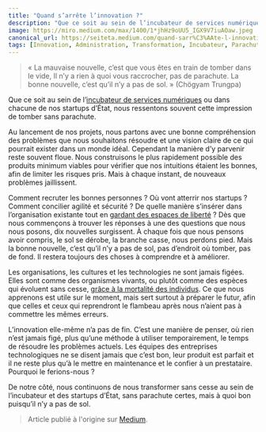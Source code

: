 ```yaml
---
title: "Quand s’arrête l’innovation ?"
description: "Que ce soit au sein de l’incubateur de services numériques ou dans chacune de nos startups d’État, nous ressentons souvent cette impression de tomber sans parachute."
image: https://miro.medium.com/max/1400/1*jhHz9oUU5_IGX9V7iuAOaw.jpeg
canonical_url: https://seiteta.medium.com/quand-sarr%C3%AAte-l-innovation-acaf119ee3d9
tags: [Innovation, Administration, Transformation, Incubateur, Parachute]
---
```


> « La mauvaise nouvelle, c’est que vous êtes en train de tomber dans le vide, Il n’y a rien à quoi vous raccrocher, pas de parachute. La bonne nouvelle, c’est qu’il n’y a pas de sol. » (Chögyam Trungpa)

Que ce soit au sein de l’[incubateur de services numériques](https://beta.gouv.fr/incubateurs/fabnumdef.html) ou dans chacune de nos startups d’État, nous ressentons souvent cette impression de tomber sans parachute.

Au lancement de nos projets, nous partons avec une bonne compréhension des problèmes que nous souhaitons résoudre et une vision claire de ce qui pourrait exister dans un monde idéal. Cependant la manière d’y parvenir reste souvent floue. Nous construisons le plus rapidement possible des produits minimum viables pour vérifier que nos intuitions étaient les bonnes, afin de limiter les risques pris. Mais à chaque instant, de nouveaux problèmes jaillissent.

Comment recruter les bonnes personnes ? Où vont atterrir nos startups ? Comment concilier agilité et sécurité ? De quelle manière s’insérer dans l’organisation existante tout en [gardant des espaces de liberté](https://f14e.fr/2019/07/05/bonne-distance-departement-innovation/) ? Dès que nous commençons à trouver les réponses à une des questions que nous nous posons, dix nouvelles surgissent. À chaque fois que nous pensons avoir compris, le sol se dérobe, la branche casse, nous perdons pied. Mais la bonne nouvelle, c’est qu’il n’y a pas de sol, pas d’endroit où tomber, pas de fond. Il restera toujours des choses à comprendre et à améliorer.

Les organisations, les cultures et les technologies ne sont jamais figées. Elles sont comme des organismes vivants, ou plutôt comme des espèces qui évoluent sans cesse, [grâce à la mortalité des individus](https://f14e.fr/2019/06/18/aucun-projet-ne-devrait-etre-immortel/). Ce que nous apprenons est utile sur le moment, mais sert surtout à préparer le futur, afin que celles et ceux qui reprendront le flambeau après nous n’aient pas à commettre les mêmes erreurs.

L’innovation elle-même n’a pas de fin. C’est une manière de penser, où rien n’est jamais figé, plus qu’une méthode à utiliser temporairement, le temps de résoudre les problèmes actuels. Les équipes des entreprises technologiques ne se disent jamais que c’est bon, leur produit est parfait et il ne reste plus qu’à le mettre en maintenance et le confier à un prestataire. Pourquoi le ferions-nous ?

De notre côté, nous continuons de nous transformer sans cesse au sein de l’incubateur et des startups d’État, sans parachute certes, mais à quoi bon puisqu’il n’y a pas de sol.

> Article publié à l'origine sur [Medium](https://seiteta.medium.com/quand-sarr%C3%AAte-l-innovation-acaf119ee3d9).
